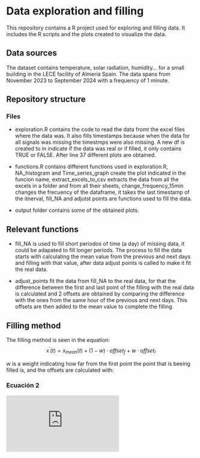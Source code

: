 # Data exploration and filling

This repository contains a R project used for exploring and filling data. It includes the R scripts and the plots created to visualize the data.

## Data sources

The dataset contains temperature, solar radiation, humidity... for a small building in the LECE facility of Almeria Spain. The data spans from November 2023 to September 2024 with a frequency of 1 minute.

## Repository structure

### Files 

- exploration.R contains the code to read the data fromt the excel files where the data was. It also fills timestamps because when the data for all signals was missing the timestmps were also missing. A new df is created to in
  indicate if the data was real or if filled, it only contains TRUE or FALSE. After line 37 different plots are obtained.
  
- functions.R contains different functions used in exploration.R, NA_histogram and Time_series_graph create the plot indicated in the funcion name, extract_excels_to_csv extracts the data from all the excels in a folder and from all their sheets, change_frequency_15min changes the frecuency of the dataframe, it takes the last timestamp of the itnerval, fill_NA and adjutst points are functions used to fill the data.

- output folder contains some of the obtained plots.

## Relevant functions

- fill_NA is used to fill short periodos of time (a day) of missing data, it could be adapated to fill longer periods. The process to fill the data starts with calculating the mean value from the previous and next days and filling with that value, after data adjust points is called to make it fit the real data.

- adjust_points fit the data from fill_NA to the real data, for that the difference between the first and last point of the filling with the real data is calculated and 2 offsets are obtained by comparing the difference with the ones from the same hour of the previous and next days. This offsets are then added to the mean value to complete the filling.

## Filling method

The filling method is seen in the equation:
$$
x^{\prime}(t) = x_{mean}(t) + (1-w) \cdot offset_{f} + w \cdot offset_{l}
\label{eq_fill}
$$

w is a weight indicating how far from the first point the point that is beeing filled is, and the offsets are calculated with:

### Ecuación 2
![Ecuación 2](https://latex.codecogs.com/png.latex?offset_%7Bf%7D%20%3D%20%5Cfrac%7Bx%28t_%7B%5Ctext%7Bfirst%7D%7D%20-%2024%5C%2C%5Ctext%7Bh%7D%20-%20t_%7B%5Ctext%7Bstep%7D%7D%29%20-%20x%28t_%7B%5Ctext%7Bfirst%7D%7D%20-%2024%5C%2C%5Ctext%7Bh%7D%29%7D%7B2%7D%20%2B%20%5Cfrac%7Bx%28t_%7B%5Ctext%7Bfirst%7D%7D%20%2B%2024%5C%2C%5Ctext%7Bh%7D%20-%20t_%7B%5Ctext%7Bstep%7D%7D%29%20-%20x%28t_%7B%5Ctext%7Bfirst%7D%7D%20%2B%2024%5C%2C%5Ctext%7Bh%7D%29%7D%7B2%7D%20-%20%5Cleft%28%20x%28t_%7B%5Ctext%7Bfirst%7D%7D%20-%20t_%7B%5Ctext%7Bstep%7D%7D%29%20-%20x%28t_%7B%5Ctext%7Bfirst%7D%7D%29%20%5Cright%29)


